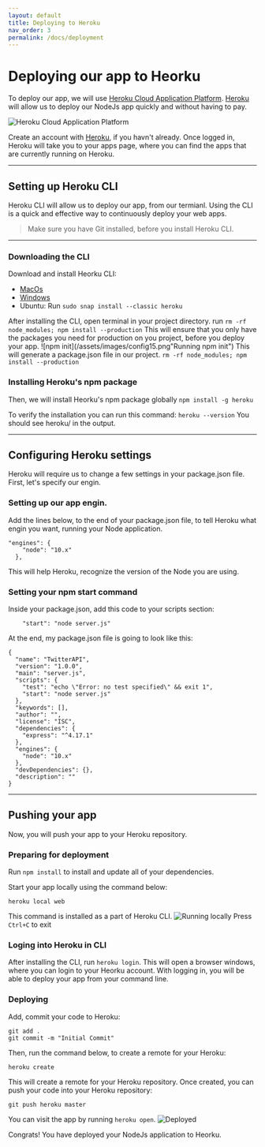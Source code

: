 ```yaml
---
layout: default
title: Deploying to Heroku
nav_order: 3
permalink: /docs/deployment
---
```


# Deploying our app to Heorku
To deploy our app, we will use [Heroku Cloud Application Platform](https://www.heroku.com/). [Heroku](https://www.heroku.com/) will allow us to deploy our NodeJs app quickly and without having to pay.

![Heroku Cloud Application Platform](../assets/images/config13.png)

Create an account with [Heroku](https://www.heroku.com/), if you havn't already.
Once logged in, Heroku will take you to your apps page, where you can find the apps that are currently running on Heroku.

***

## Setting up Heroku CLI
Heroku CLI will allow us to deploy our app, from our termianl. Using the CLI is a quick and effective way to continuously deploy your web apps.
>Make sure you have Git installed, before you install Heroku CLI.

***
### Downloading the CLI
Download and install Heorku CLI:
- [MacOs](https://cli-assets.heroku.com/heroku.pkg "Heorku CLI Donwload for MacOS")
- [Windows](https://cli-assets.heroku.com/heroku-x64.exe "Heorku CLI Donwload for Windows")
- Ubuntu: Run `sudo snap install --classic heroku`

After installing the CLI, open terminal in your project directory.
run `rm -rf node_modules; npm install --production`
This will ensure that you only have the packages you need for production on you project, before you deploy your app.
![npm init](/assets/images/config15.png"Running npm init")
This will generate a package.json file in our project.
`rm -rf node_modules; npm install --production`

### Installing Heroku's npm package
Then, we will install Heorku's npm package globally
`npm install -g heroku`

To verify the installation you can run this command:
`heroku --version`
You should see heroku/ in the output.

***

## Configuring Heroku settings
Heroku will require us to change a few settings in your package.json file. First, let's specify our engin.

### Setting up our app engin.
Add the lines below, to the end of your package.json file, to tell Heroku what engin you want, running your Node application.
~~~
"engines": {
    "node": "10.x"
  },
~~~
This will help Heroku, recognize the version of the Node you are using.

### Setting your npm start command
Inside your package.json, add this code to your scripts section:
~~~
    "start": "node server.js"
~~~

At the end, my package.json file is going to look like this:
~~~
{
  "name": "TwitterAPI",
  "version": "1.0.0",
  "main": "server.js",
  "scripts": {
    "test": "echo \"Error: no test specified\" && exit 1",
    "start": "node server.js"
  },
  "keywords": [],
  "author": "",
  "license": "ISC",
  "dependencies": {
    "express": "^4.17.1"
  },
  "engines": {
    "node": "10.x"
  },
  "devDependencies": {},
  "description": ""
}
~~~
***
## Pushing your app
Now, you will push your app to your Heroku repository.
### Preparing for deployment

Run `npm install` to install and update all of your dependencies.

Start your app locally using the command below:
~~~
heroku local web
~~~
This command is installed as a part of Heroku CLI.
![Running locally](../assets/images/config16.png)
Press `Ctrl+C` to exit

### Loging into Heroku in CLI
After installing the CLI, run `heroku login`. This will open a browser windows, where you can login to your Heorku account. With logging in, you will be able to deploy your app from your command line.

### Deploying
Add, commit your code to Heroku:
~~~
git add .
git commit -m "Initial Commit"
~~~
Then, run the command below, to create a remote for your Heroku:
~~~
heroku create
~~~
This will create a remote for your Heroku repository.
Once created, you can push your code into your Heroku repository:
~~~
git push heroku master
~~~
You can visit the app by running `heroku open`.
![Deployed](../assets/images/config17.png)

Congrats! You have deployed your NodeJs application to Heorku. 
